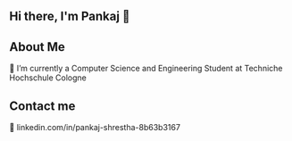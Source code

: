 ## Hi there, I'm Pankaj 👋

## About Me
🌱 I’m currently a Computer Science and Engineering Student at Techniche Hochschule Cologne

## Contact me
💬 linkedin.com/in/pankaj-shrestha-8b63b3167

<!--
**Pankaj-Shrestha/Pankaj-Shrestha** is a ✨ _special_ ✨ repository because its `README.md` (this file) appears on your GitHub profile.

Here are some ideas to get you started:

- 🔭 I’m currently working on ...
- 🌱 I’m currently learning ...
- 👯 I’m looking to collaborate on ...
- 🤔 I’m looking for help with ...
- 💬 Ask me about ...
- 📫 How to reach me: ...
- 😄 Pronouns: ...
- ⚡ Fun fact: ...
-->

